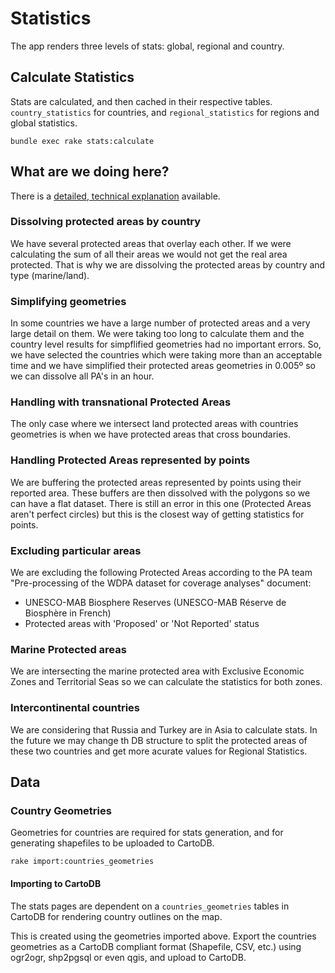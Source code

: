 # Statistics

The app renders three levels of stats: global, regional and country.

## Calculate Statistics

Stats are calculated, and then cached in their respective tables.
`country_statistics` for countries, and `regional_statistics` for
regions and global statistics.

```
bundle exec rake stats:calculate
```

## What are we doing here?

There is a [detailed, technical explanation](stats/stats.md) available.

### Dissolving protected areas by country

We have several protected areas that overlay each other. If we were
calculating the sum of all their areas we would not get the real area
protected.  That is why we are dissolving the protected areas by country
and type (marine/land).

### Simplifying geometries

In some countries we have a large number of protected areas and a very
large detail on them. We were taking too long to calculate them and the
country level results for simpflified geometries had no important
errors. So, we have selected the countries which were taking more than
an acceptable time and we have simplified their protected areas
geometries in 0.005º so we can dissolve all PA's in an hour.


### Handling with transnational Protected Areas

The only case where we intersect land protected areas with countries
geometries is when we have protected areas that cross boundaries.

### Handling Protected Areas represented by points

We are buffering the protected areas represented by points using their
reported area. These buffers are then dissolved with the polygons so we
can have a flat dataset. There is still an error in this one (Protected
Areas aren't perfect circles) but this is the closest way of getting
statistics for points.

###  Excluding particular areas

We are excluding the following Protected Areas according to the PA team
"Pre-processing of the WDPA dataset for coverage analyses" document:

- UNESCO-MAB Biosphere Reserves (UNESCO-MAB Réserve de Biosphère in
  French)
- Protected areas with 'Proposed' or 'Not Reported' status

### Marine Protected areas

We are intersecting the marine protected area with Exclusive Economic
Zones and Territorial Seas so we can calculate the statistics for both
zones.

### Intercontinental countries

We are considering that Russia and Turkey are in Asia to
calculate stats. In the future we may change th DB structure to split
the protected areas of these two countries and get more acurate values
for Regional Statistics.

## Data

### Country Geometries

Geometries for countries are required for stats generation, and for
generating shapefiles to be uploaded to CartoDB.

`rake import:countries_geometries`

#### Importing to CartoDB

The stats pages are dependent on a `countries_geometries` tables in
CartoDB for rendering country outlines on the map.

This is created using the geometries imported above. Export the
countries geometries as a CartoDB compliant format (Shapefile, CSV,
etc.) using ogr2ogr, shp2pgsql or even qgis, and upload to CartoDB.
